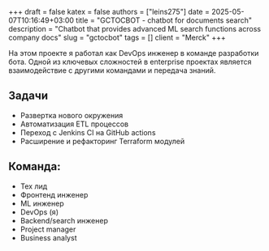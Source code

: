 +++ 
draft = false
katex = false
authors = ["leins275"]
date = 2025-05-07T10:16:49+03:00
title = "GCTOCBOT - chatbot for documents search"
description = "Chatbot that provides advanced ML search functions across company docs"
slug = "gctocbot"
tags = []
client = "Merck"
+++

На этом проекте я работал как DevOps инженер в команде разработки бота. Одной из ключевых сложностей
в enterprise проектах является взаимодействие с другими командами и передача знаний. 

## Задачи
- Развертка нового окружения 
- Автоматизация ETL процессов
- Переход с Jenkins CI на GitHub actions
- Расширение и рефакторинг Terraform модулей

## Команда:
- Тех лид
- Фронтенд инженер
- ML инженер
- DevOps (я)
- Backend/search инженер
- Project manager
- Business analyst


